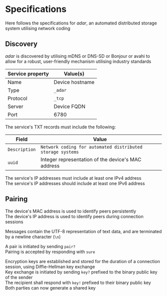 # Specifications

Here follows the specifications for *adar*, an automated distributed storage system utilising network coding

## Discovery

*adar* is discovered by utilising mDNS or DNS-SD or Bonjour or avahi to allow for a robust, user-friendly mechanism utilising industry standards

| Service property | Value(s) |
| ----- | ----- |
| Name | Device hostname |
| Type | `_adar` |
| Protocol | `_tcp` |
| Server | Device FQDN |
| Port | 6780 |

The service's TXT records must include the following:

| Field | Value |
| ----- | ----- |
| `Description` | `Network coding for automated distributed storage systems` |
| `uuid` | Integer representation of the device's MAC address |

The service's IP addresses must include at least one IPv4 address  
The service's IP addresses should include at least one IPv6 address

## Pairing

The device's MAC address is used to identify peers persistently  
The device's IP address is used to identify peers during connection sessions

Messages contain the UTF-8 representation of text data, and are terminated by a newline character (`\n`)

A pair is initiated by sending `pair?`  
Pairing is accepted by responding with `sure`

Encryption keys are established and stored for the duration of a connection session, using Diffie-Hellman key exchange  
Key exchange is initiated by sending `key?` prefixed to the binary public key of the sender  
The recipient shall respond with `key!` prefixed to their binary public key  
Both parties can now generate a shared key
